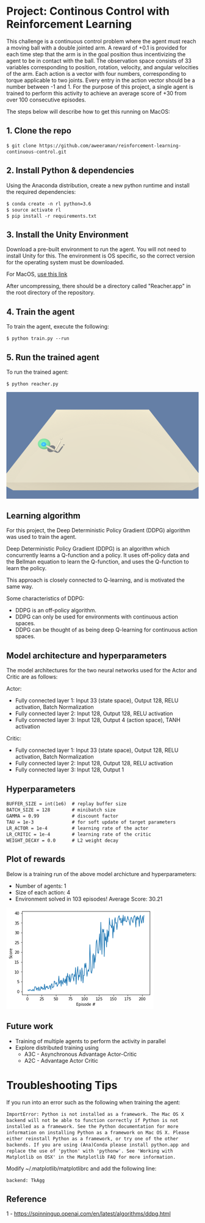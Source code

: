 # Project: Continous Control with Reinforcement Learning

This challenge is a continuous control problem where the agent must reach a moving ball with a double jointed arm. A reward
of +0.1 is provided for each time step that the arm is in the goal position thus incentivizing the agent to be in contact
with the ball. The observation space consists of 33 variables corresponding to position, rotation, velocity, and angular
velocities of the arm. Each action is a vector with four numbers, corresponding to torque applicable to two joints. Every
entry in the action vector should be a number between -1 and 1. For the purpose of this project, a single agent is trained
to perform this activity to achieve an average score of +30 from over 100 consecutive episodes.


The steps below will describe how to get this running on MacOS:

## 1. Clone the repo

```
$ git clone https://github.com/aweeraman/reinforcement-learning-continuous-control.git
```

## 2. Install Python & dependencies

Using the Anaconda distribution, create a new python runtime and install the required dependencies:

```
$ conda create -n rl python=3.6
$ source activate rl
$ pip install -r requirements.txt
```

## 3. Install the Unity Environment

Download a pre-built environment to run the agent. You will not need to install Unity for this. The
environment is OS specific, so the correct version for the operating system must be downloaded.

For MacOS, [use this link](https://s3-us-west-1.amazonaws.com/udacity-drlnd/P2/Reacher/one_agent/Reacher.app.zip)

After uncompressing, there should be a directory called "Reacher.app" in the root directory of the repository.

## 4. Train the agent

To train the agent, execute the following:

```
$ python train.py --run
```

## 5. Run the trained agent

To run the trained agent:

```
$ python reacher.py
```

![Running agent](https://raw.githubusercontent.com/aweeraman/reinforcement-learning-continuous-control/master/images/running_agent.png)

## Learning algorithm

For this project, the Deep Deterministic Policy Gradient (DDPG) algorithm was used to train the agent.

Deep Deterministic Policy Gradient (DDPG) is an algorithm which concurrently learns a Q-function and a policy.
It uses off-policy data and the Bellman equation to learn the Q-function, and uses the Q-function to learn the policy.

This approach is closely connected to Q-learning, and is motivated the same way.

Some characteristics of DDPG:
* DDPG is an off-policy algorithm.
* DDPG can only be used for environments with continuous action spaces.
* DDPG can be thought of as being deep Q-learning for continuous action spaces.

## Model architecture and hyperparameters

The model architectures for the two neural networks used for the Actor and Critic are as follows:

Actor:
* Fully connected layer 1: Input 33 (state space), Output 128, RELU activation, Batch Normalization
* Fully connected layer 2: Input 128, Output 128, RELU activation
* Fully connected layer 3: Input 128, Output 4 (action space), TANH activation

Critic:
* Fully connected layer 1: Input 33 (state space), Output 128, RELU activation, Batch Normalization
* Fully connected layer 2: Input 128, Output 128, RELU activation
* Fully connected layer 3: Input 128, Output 1

## Hyperparameters

```
BUFFER_SIZE = int(1e6)  # replay buffer size
BATCH_SIZE = 128        # minibatch size
GAMMA = 0.99            # discount factor
TAU = 1e-3              # for soft update of target parameters
LR_ACTOR = 1e-4         # learning rate of the actor 
LR_CRITIC = 1e-4        # learning rate of the critic
WEIGHT_DECAY = 0.0      # L2 weight decay
```

## Plot of rewards

Below is a training run of the above model archicture and hyperparameters:

* Number of agents: 1
* Size of each action: 4
* Environment solved in 103 episodes!	Average Score: 30.21

![Plot of rewards](https://raw.githubusercontent.com/aweeraman/reinforcement-learning-continuous-control/master/images/plot_of_rewards.png)

## Future work

* Training of multiple agents to perform the activity in parallel
* Explore distributed training using
	* A3C - Asynchronous Advantage Actor-Critic
	* A2C - Advantage Actor Critic

# Troubleshooting Tips

If you run into an error such as the following when training the agent:

```
ImportError: Python is not installed as a framework. The Mac OS X backend will not be able to function correctly if Python is not installed as a framework. See the Python documentation for more information on installing Python as a framework on Mac OS X. Please either reinstall Python as a framework, or try one of the other backends. If you are using (Ana)Conda please install python.app and replace the use of 'python' with 'pythonw'. See 'Working with Matplotlib on OSX' in the Matplotlib FAQ for more information.
```

Modify ~/.matplotlib/matplotlibrc and add the following line:

```
backend: TkAgg
```

## Reference

1 - https://spinningup.openai.com/en/latest/algorithms/ddpg.html
